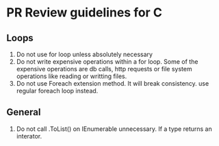 # PR Review guidelines for C #

## Loops

1. Do not use for loop unless absolutely necessary
2. Do not write expensive operations within a for loop. Some of the expensive operations are db calls, http requests or file system operations like reading or writting files.
3. Do not use Foreach extension method. It will break consistency. use regular foreach loop instead.

## General

1. Do not call .ToList() on IEnumerable unnecessary. If a type returns an interator.